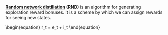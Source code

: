 **[Random network distillation](https://arxiv.org/abs/1810.12894) (RND)** is an algorithm for generating exploration reward bonuses. It is a scheme by which we can assign rewards for seeing new states.

\begin{equation}
r_t = e_t + i_t
\end{equation}